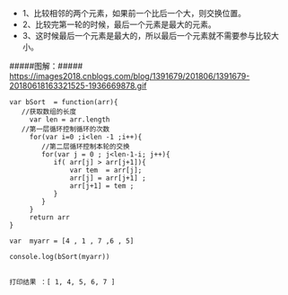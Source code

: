 + 1、比较相邻的两个元素，如果前一个比后一个大，则交换位置。
+ 2、比较完第一轮的时候，最后一个元素是最大的元素。
+ 3、这时候最后一个元素是最大的，所以最后一个元素就不需要参与比较大小。

#####图解：#####
https://images2018.cnblogs.com/blog/1391679/201806/1391679-20180618163321525-1936669878.gif

```
var bSort  = function(arr){
   //获取数组的长度
     var len = arr.length 
   //第一层循环控制循环的次数
     for(var i=0 ;i<len -1 ;i++){
        //第二层循环控制本轮的交换
        for(var j = 0 ; j<len-1-i; j++){
           if( arr[j] > arr[j+1]){
               var tem  = arr[j];
               arr[j] = arr[j+1] ;
               arr[j+1] = tem ;
           }
        }  
     }
     return arr
}

var  myarr = [4 , 1 , 7 ,6 , 5]

console.log(bSort(myarr))


打印结果 ：[ 1, 4, 5, 6, 7 ]
```
